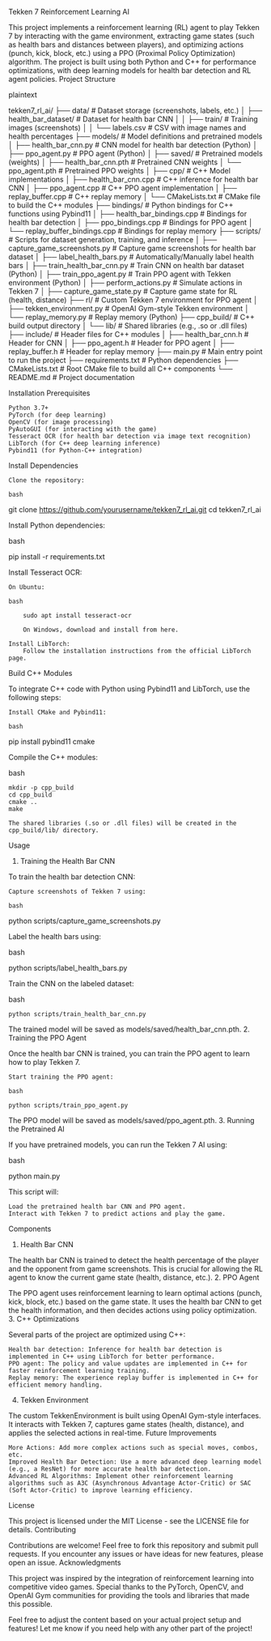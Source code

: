 Tekken 7 Reinforcement Learning AI

This project implements a reinforcement learning (RL) agent to play Tekken 7 by interacting with the game environment, extracting game states (such as health bars and distances between players), and optimizing actions (punch, kick, block, etc.) using a PPO (Proximal Policy Optimization) algorithm. The project is built using both Python and C++ for performance optimizations, with deep learning models for health bar detection and RL agent policies.
Project Structure

plaintext

tekken7_rl_ai/
├── data/                               # Dataset storage (screenshots, labels, etc.)
│   ├── health_bar_dataset/             # Dataset for health bar CNN
│   │   ├── train/                      # Training images (screenshots)
│   │   └── labels.csv                  # CSV with image names and health percentages
├── models/                             # Model definitions and pretrained models
│   ├── health_bar_cnn.py               # CNN model for health bar detection (Python)
│   ├── ppo_agent.py                    # PPO agent (Python)
│   ├── saved/                          # Pretrained models (weights)
│       ├── health_bar_cnn.pth          # Pretrained CNN weights
│       └── ppo_agent.pth               # Pretrained PPO weights
│   ├── cpp/                            # C++ Model implementations
│       ├── health_bar_cnn.cpp          # C++ inference for health bar CNN
│       ├── ppo_agent.cpp               # C++ PPO agent implementation
│       ├── replay_buffer.cpp           # C++ replay memory
│       └── CMakeLists.txt              # CMake file to build the C++ modules
├── bindings/                           # Python bindings for C++ functions using Pybind11
│   ├── health_bar_bindings.cpp         # Bindings for health bar detection
│   ├── ppo_bindings.cpp                # Bindings for PPO agent
│   └── replay_buffer_bindings.cpp      # Bindings for replay memory
├── scripts/                            # Scripts for dataset generation, training, and inference
│   ├── capture_game_screenshots.py     # Capture game screenshots for health bar dataset
│   ├── label_health_bars.py            # Automatically/Manually label health bars
│   ├── train_health_bar_cnn.py         # Train CNN on health bar dataset (Python)
│   ├── train_ppo_agent.py              # Train PPO agent with Tekken environment (Python)
│   ├── perform_actions.py              # Simulate actions in Tekken 7
│   ├── capture_game_state.py           # Capture game state for RL (health, distance)
├── rl/                                 # Custom Tekken 7 environment for PPO agent
│   ├── tekken_environment.py           # OpenAI Gym-style Tekken environment
│   └── replay_memory.py                # Replay memory (Python)
├── cpp_build/                          # C++ build output directory
│   └── lib/                            # Shared libraries (e.g., .so or .dll files)
├── include/                            # Header files for C++ modules
│   ├── health_bar_cnn.h                # Header for CNN
│   ├── ppo_agent.h                     # Header for PPO agent
│   ├── replay_buffer.h                 # Header for replay memory
├── main.py                             # Main entry point to run the project
├── requirements.txt                    # Python dependencies
├── CMakeLists.txt                      # Root CMake file to build all C++ components
└── README.md                           # Project documentation

Installation
Prerequisites

    Python 3.7+
    PyTorch (for deep learning)
    OpenCV (for image processing)
    PyAutoGUI (for interacting with the game)
    Tesseract OCR (for health bar detection via image text recognition)
    LibTorch (for C++ deep learning inference)
    Pybind11 (for Python-C++ integration)

Install Dependencies

    Clone the repository:

    bash

git clone https://github.com/yourusername/tekken7_rl_ai.git
cd tekken7_rl_ai

Install Python dependencies:

bash

pip install -r requirements.txt

Install Tesseract OCR:

    On Ubuntu:

    bash

        sudo apt install tesseract-ocr

        On Windows, download and install from here.

    Install LibTorch:
        Follow the installation instructions from the official LibTorch page.

Build C++ Modules

To integrate C++ code with Python using Pybind11 and LibTorch, use the following steps:

    Install CMake and Pybind11:

    bash

pip install pybind11 cmake

Compile the C++ modules:

bash

    mkdir -p cpp_build
    cd cpp_build
    cmake ..
    make

    The shared libraries (.so or .dll files) will be created in the cpp_build/lib/ directory.

Usage
1. Training the Health Bar CNN

To train the health bar detection CNN:

    Capture screenshots of Tekken 7 using:

    bash

python scripts/capture_game_screenshots.py

Label the health bars using:

bash

python scripts/label_health_bars.py

Train the CNN on the labeled dataset:

bash

    python scripts/train_health_bar_cnn.py

The trained model will be saved as models/saved/health_bar_cnn.pth.
2. Training the PPO Agent

Once the health bar CNN is trained, you can train the PPO agent to learn how to play Tekken 7.

    Start training the PPO agent:

    bash

    python scripts/train_ppo_agent.py

The PPO model will be saved as models/saved/ppo_agent.pth.
3. Running the Pretrained AI

If you have pretrained models, you can run the Tekken 7 AI using:

bash

python main.py

This script will:

    Load the pretrained health bar CNN and PPO agent.
    Interact with Tekken 7 to predict actions and play the game.

Components
1. Health Bar CNN

The health bar CNN is trained to detect the health percentage of the player and the opponent from game screenshots. This is crucial for allowing the RL agent to know the current game state (health, distance, etc.).
2. PPO Agent

The PPO agent uses reinforcement learning to learn optimal actions (punch, kick, block, etc.) based on the game state. It uses the health bar CNN to get the health information, and then decides actions using policy optimization.
3. C++ Optimizations

Several parts of the project are optimized using C++:

    Health bar detection: Inference for health bar detection is implemented in C++ using LibTorch for better performance.
    PPO agent: The policy and value updates are implemented in C++ for faster reinforcement learning training.
    Replay memory: The experience replay buffer is implemented in C++ for efficient memory handling.

4. Tekken Environment

The custom TekkenEnvironment is built using OpenAI Gym-style interfaces. It interacts with Tekken 7, captures game states (health, distance), and applies the selected actions in real-time.
Future Improvements

    More Actions: Add more complex actions such as special moves, combos, etc.
    Improved Health Bar Detection: Use a more advanced deep learning model (e.g., a ResNet) for more accurate health bar detection.
    Advanced RL Algorithms: Implement other reinforcement learning algorithms such as A3C (Asynchronous Advantage Actor-Critic) or SAC (Soft Actor-Critic) to improve learning efficiency.

License

This project is licensed under the MIT License - see the LICENSE file for details.
Contributing

Contributions are welcome! Feel free to fork this repository and submit pull requests. If you encounter any issues or have ideas for new features, please open an issue.
Acknowledgments

This project was inspired by the integration of reinforcement learning into competitive video games. Special thanks to the PyTorch, OpenCV, and OpenAI Gym communities for providing the tools and libraries that made this possible.

Feel free to adjust the content based on your actual project setup and features! Let me know if you need help with any other part of the project!



